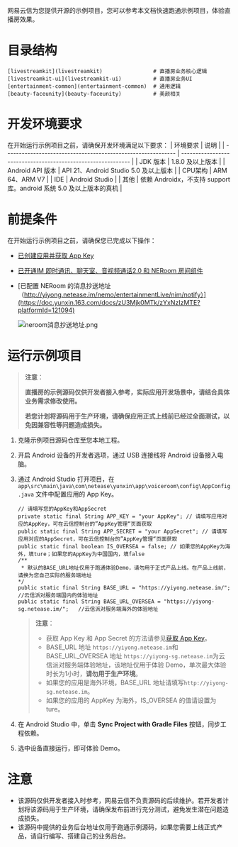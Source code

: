 网易云信为您提供开源的示例项目，您可以参考本文档快速跑通示例项目，体验直播房效果。
# 目录结构


```
[livestreamkit](livestreamkit)                # 直播房业务核心逻辑
[livestreamkit-ui](livestreamkit-ui)          # 直播房业务UI
[entertainment-common](entertainment-common)  # 通用逻辑
[beauty-faceunity](beauty-faceunity)          # 美颜相关

```


# 开发环境要求
在开始运行示例项目之前，请确保开发环境满足以下要求：
| 环境要求                                                        | 说明                                                      |
| ------------------------------------------------------------ | ------------------------------------------------------------ |
|  JDK 版本  |  1.8.0 及以上版本   |
|  Android API 版本 | API 21、Android Studio 5.0 及以上版本   |
| CPU架构 | ARM 64、ARM V7   |
| IDE | Android Studio  |
| 其他 |  依赖 Androidx，不支持 support 库。android 系统 5.0 及以上版本的真机 |

# 前提条件

在开始运行示例项目之前，请确保您已完成以下操作：
- <a href="https://doc.yunxin.163.com/console/docs/TIzMDE4NTA?platform=console" target="_blank">已创建应用并获取 App Key</a>
- <a href="https://doc.yunxin.163.com/group-voice-room/docs/TgwODc0MTM?platform=android" target="_blank">已开通IM 即时通讯、聊天室、音视频通话2.0 和 NERoom 房间组件</a>
- [已配置 NERoom 的消息抄送地址（http://yiyong.netease.im/nemo/entertainmentLive/nim/notify）](https://doc.yunxin.163.com/docs/zU3Mjk0MTk/zYxNzIzMTE?platformId=121094)

    ![neroom消息抄送地址.png](https://yx-web-nosdn.netease.im/common/8cd222db079b0bbe16b3b246be350268/neroom消息抄送地址.png)

# 运行示例项目

> **注意**：
>
>**直播房的示例源码仅供开发者接入参考，实际应用开发场景中，请结合具体业务需求修改使用。**
>
>**若您计划将源码用于生产环境，请确保应用正式上线前已经过全面测试，以免因兼容性等问题造成损失。**

1. 克隆示例项目源码仓库至您本地工程。
2. 开启 Android 设备的开发者选项，通过 USB 连接线将 Android 设备接入电脑。
3. 通过 Android Studio 打开项目，在 ` app\src\main\java\com\netease\yunxin\app\voiceroom\config\AppConfig.java ` 文件中配置应用的 App Key。    

    

    ```
    // 请填写您的AppKey和AppSecret
    private static final String APP_KEY = "your AppKey"; // 请填写应用对应的AppKey，可在云信控制台的”AppKey管理“页面获取
    public static final String APP_SECRET = "your AppSecret"; // 请填写应用对应的AppSecret，可在云信控制台的”AppKey管理“页面获取
    public static final boolean IS_OVERSEA = false; // 如果您的AppKey为海外，填ture；如果您的AppKey为中国国内，填false
    /**
     * 默认的BASE_URL地址仅用于跑通体验Demo，请勿用于正式产品上线。在产品上线前，请换为您自己实际的服务端地址
    */
    public static final String BASE_URL = "https://yiyong.netease.im/";   //云信派对服务端国内的体验地址
    public static final String BASE_URL_OVERSEA = "https://yiyong-sg.netease.im/";   //云信派对服务端海外的体验地址
     ```

    > **注意**：
    >- 获取 App Key 和 App Secret 的方法请参见<a href="https://doc.yunxin.163.com/console/docs/TIzMDE4NTA?platform=console#获取-appkey" target="_blank">获取 App Key</a>。
    >- BASE_URL 地址 `https://yiyong.netease.im`和BASE_URL_OVERSEA 地址 `https://yiyong-sg.netease.im`为云信派对服务端体验地址，该地址仅用于体验 Demo，单次最大体验时长为1小时，**请勿用于生产环境**。
    >- 如果您的应用是海外环境，BASE_URL 地址请填写`http://yiyong-sg.netease.im`。
    >- 如果您的应用的 AppKey 为海外，IS_OVERSEA 的值请设置为 ture。
    


4. 在 Android Studio 中，单击 **Sync Project with Gradle Files** 按钮，同步工程依赖。
5. 选中设备直接运行，即可体验 Demo。

# 注意
- 该源码仅供开发者接入时参考，网易云信不负责源码的后续维护。若开发者计划将该源码用于生产环境，请确保发布前进行充分测试，避免发生潜在问题造成损失。
- 该源码中提供的业务后台地址仅用于跑通示例源码，如果您需要上线正式产品，请自行编写、搭建自己的业务后台。

